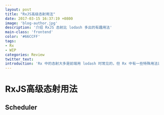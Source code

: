 ```yaml
---
layout: post
title: "RxJS高级态射用法"
date: 2017-03-15 16:37:19 +0800
image: 'blog-author.jpg'
description: '介绍 RxJS 态射比 lodash 多出的有趣用法'
main-class: 'frontend'
color: '#66CCFF'
tags:
- Rx
- WIP
categories: Review
twitter_text:
introduction: 'Rx 中的态射大多是前端用 lodash 时常见的，但 Rx 中有一些特殊用法容易令我这样的新手前端感到迷惑，就此整理'
---
```

# RxJS高级态射用法

## Scheduler
